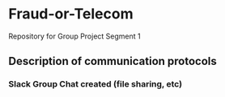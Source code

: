 # Fraud-or-Telecom
Repository for Group Project Segment 1

## Description of communication protocols

### Slack Group Chat created (file sharing, etc)
